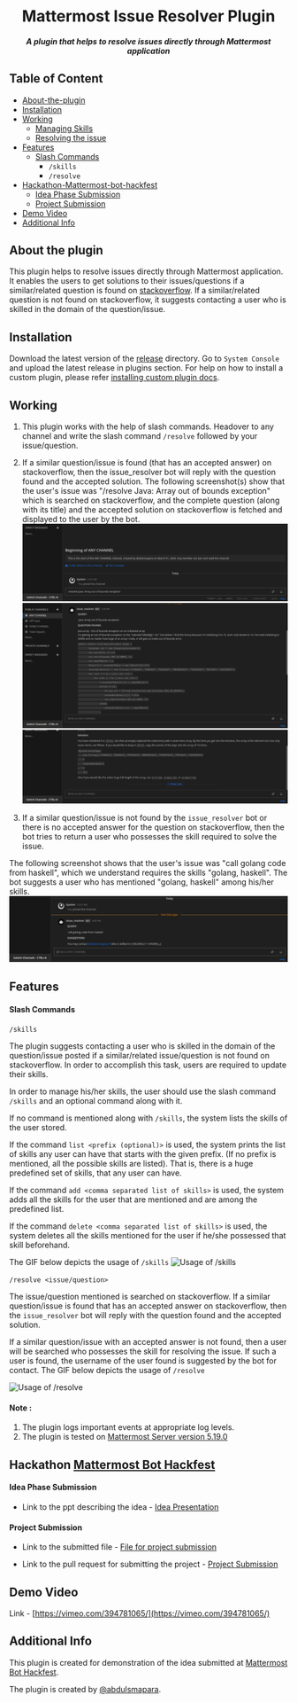 <p align="center">
	<h1 align="center">Mattermost Issue Resolver Plugin</h1>
	<h5 align="center">A plugin that helps to resolve issues directly through Mattermost application</h5>
</p>


## Table of Content
- [About-the-plugin](#about-the-plugin)
- [Installation](#installation)
- [Working](#working)
	* [Managing Skills](#managing-skills)
	* [Resolving the issue](#resolving-the-issue)
- [Features](#features)
    * [Slash Commands](#slash-commands)
        + ```/skills```
        + ```/resolve```
- [Hackathon-Mattermost-bot-hackfest](#hackathon-mattermost-bot-hackfest)
     * [Idea Phase Submission](#idea-phase-submission)
     * [Project Submission](#project-submission)
- [Demo Video](#demo-video)
- [Additional Info](#additional-info)

## About the plugin
This plugin helps to resolve issues directly through Mattermost application. It enables the users to get solutions to their issues/questions if a similar/related question is found on [stackoverflow](https://www.stackoverflow.com). If a similar/related question is not found on stackoverflow, it suggests contacting a user who is skilled in the domain of the question/issue.

## Installation
Download the latest version of the [release](https://github.com/abdulsmapara/mattermost-plugin-issue-resolver/releases) directory. Go to `System Console` and upload the latest release in plugins section. For help on how to install a custom plugin, please refer [installing custom plugin docs](https://docs.mattermost.com/administration/plugins.html#custom-plugins).

## Working
1. This plugin works with the help of slash commands. Headover to any channel and write the slash command ```/resolve``` followed by your issue/question.
1. If a similar question/issue is found (that has an accepted answer) on stackoverflow, then the issue_resolver bot will reply with the question found and the accepted solution.
The following screenshot(s) show that the user's issue was "/resolve Java: Array out of bounds exception" which is searched on stackoverflow, and the complete question (along with its title) and the accepted solution on stackoverflow is fetched and displayed to the user by the bot. 
![User's issue](https://github.com/abdulsmapara/Github-Media/blob/master/screenshot1.png)
![Similar/Related Question Found](https://github.com/abdulsmapara/Github-Media/blob/master/screenshot2.png)
![Accepted Solution](https://github.com/abdulsmapara/Github-Media/blob/master/screenshot3.png)

1. If a similar question/issue is not found by the `issue_resolver` bot or there is no accepted answer for the question on stackoverflow, then the bot tries to return a user who possesses the skill required to solve the issue.

The following screenshot shows that the user's issue was "call golang code from haskell", which we understand requires the skills "golang, haskell". The bot suggests a user who has mentioned "golang, haskell" among his/her skills.
![Suggestion-to-contact-a-User](https://github.com/abdulsmapara/Github-Media/blob/master/screenshot4.png)

## Features
#### Slash Commands
```/skills```

The plugin suggests contacting a user who is skilled in the domain of the question/issue posted if a similar/related issue/question is not found on stackoverflow. In order to accomplish this task, users are required to update their skills.

In order to manage his/her skills, the user should use the slash command ```/skills``` and an optional command along with it. 

If no command is mentioned along with ```/skills```, the system lists the skills of the user stored.

If the command ```list <prefix (optional)>``` is used, the system prints the list of skills any user can have that starts with the given prefix. (If no prefix is mentioned, all the possible skills are listed). That is, there is a huge predefined set of skills, that any user can have. 

If the command ```add <comma separated list of skills>``` is used, the system adds all the skills for the user that are mentioned and are among the predefined list.

If the command ```delete <comma separated list of skills>``` is used, the system deletes all the skills mentioned for the user if he/she possessed that skill beforehand.

The GIF below depicts the usage of ```/skills```
![Usage of ```/skills```](https://github.com/abdulsmapara/Github-Media/blob/master/gif1.gif)

```/resolve <issue/question>```

The issue/question mentioned is searched on stackoverflow. If a similar question/issue is found that has an accepted answer on stackoverflow, then the `issue_resolver` bot will reply with the question found and the accepted solution.

If a similar question/issue with an accepted answer is not found, then a user will be searched who possesses the skill for resolving the issue. If such a user is found, the username of the user found is suggested by the bot for contact. 
The GIF below depicts the usage of ```/resolve```

![Usage of ```/resolve```](https://github.com/abdulsmapara/Github-Media/blob/master/gif2.gif)

#### Note : 
1. The plugin logs important events at appropriate log levels.
1. The plugin is tested on [Mattermost Server version 5.19.0](https://github.com/mattermost/mattermost-server/releases/tag/v5.19.0)


## Hackathon [Mattermost Bot Hackfest](https://www.hackerearth.com/challenges/hackathon/mattermost-bot-hackfest/)
#### Idea Phase Submission

- Link to the ppt describing the idea - [Idea Presentation](https://he-s3.s3.amazonaws.com/media/sprint/mattermost-bot-hackfest/team/782765/8a5bcbfcodeblooded_mattermost_hackfest.pptx?Signature=QVDAn%2F2SPbab8UJbYXv2Jb%2FWjBA%3D&Expires=1583084663&AWSAccessKeyId=AKIA6I2ISGOYH7WWS3G5)

#### Project Submission

- Link to the submitted file - [File for project submission](https://github.com/mattermost/mattermost-hackathon-hackerearth-jan2020/blob/master/hackathon-submissions/abdulsmapara-mattermost-plugin-issue-resolver.md)

- Link to the pull request for submitting the project - [Project Submission](https://github.com/mattermost/mattermost-hackathon-hackerearth-jan2020/pull/13)

## Demo Video

Link - [https://vimeo.com/394781065/](https://vimeo.com/394781065/)

## Additional Info


This plugin is created for demonstration of the idea submitted at [Mattermost Bot Hackfest](#hackathon-mattermost-bot-hackfest).


The plugin is created by [@abdulsmapara](https://github.com/abdulsmapara).
